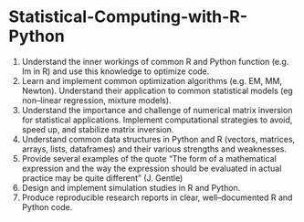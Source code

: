 # Statistical-Computing-with-R-Python
1. Understand the inner workings of common R and Python function (e.g. lm in R) and use
this knowledge to optimize code.
2. Learn and implement common optimization algorithms (e.g. EM, MM, Newton). Understand their application to common statistical models (eg non–linear regression, mixture
models).
3. Understand the importance and challenge of numerical matrix inversion for statistical
applications. Implement computational strategies to avoid, speed up, and stabilize matrix
inversion.
4. Understand common data structures in Python and R (vectors, matrices, arrays, lists,
dataframes) and their various strengths and weaknesses.
5. Provide several examples of the quote “The form of a mathematical expression and the
way the expression should be evaluated in actual practice may be quite different” (J.
Gentle)
6. Design and implement simulation studies in R and Python.
7. Produce reproducible research reports in clear, well–documented R and Python code.

